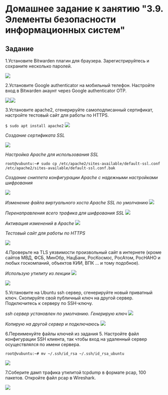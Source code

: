 # Домашнее задание к занятию "3.9. Элементы безопасности информационных систем"

## Задание
1.Установите Bitwarden плагин для браузера. Зарегистрируйтесь и сохраните несколько паролей.

![](images/bitwarden.jpg)

2.Установите Google authenticator на мобильный телефон. Настройте вход в Bitwarden акаунт через Google authenticator OTP.

![](images/bitwardenauth.jpg)![](images/bitwardenauthon.jpg)

3.Установите apache2, сгенерируйте самоподписанный сертификат, настройте тестовый сайт для работы по HTTPS.

`$ sudo apt install apache2`
![](images/apache2.jpg)

_Создание сертификата SSL_

![](images/cert.jpg)

_Настройка Apache для использования SSL_

`root@vubuntu:~# sudo cp /etc/apache2/sites-available/default-ssl.conf /etc/apache2/sites-available/default-ssl.conf.bak`

_Создание сниппета конфигурации Apache с надежными настройками шифрования_

![](images/paramssl.jpg)

_Изменение файла виртуального хоста Apache SSL по умолчанию_
![](images/default-ssl.jpg)

_Перенаправления всего трафика для шифрования SSL_
![](images/80.jpg)

_Активация изменений в Apache_
![](images/sslapply.jpg)

_Тестовый сайт для работы по HTTPS_

![](images/itworks.jpg)

4.Проверьте на TLS уязвимости произвольный сайт в интернете (кроме сайтов МВД, ФСБ, МинОбр, НацБанк, РосКосмос, РосАтом,
РосНАНО и любых госкомпаний, объектов КИИ, ВПК ... и тому подобное).

_Использую утилиту из лекции_
![](images/testssl.jpg)

![](images/testssl1.jpg)

5.Установите на Ubuntu ssh сервер, сгенерируйте новый приватный ключ. Скопируйте свой публичный ключ на другой сервер. Подключитесь к серверу по SSH-ключу.

_ssh сервер установлен по умолчанию. Генерирую ключ_ 
![](images/keygen.jpg)

_Копирую на другой сервер и подключаюсь_
![](images/copykey.jpg)

6.Переименуйте файлы ключей из задания 5. Настройте файл конфигурации SSH клиента, так чтобы вход на удаленный сервер осуществлялся по имени сервера.

`root@vubuntu:~# mv ~/.ssh/id_rsa ~/.ssh/id_rsa_ubuntu`

![](images/sshname.jpg)

7.Соберите дамп трафика утилитой tcpdump в формате pcap, 100 пакетов. Откройте файл pcap в Wireshark.

![](images/tcpdump.jpg)